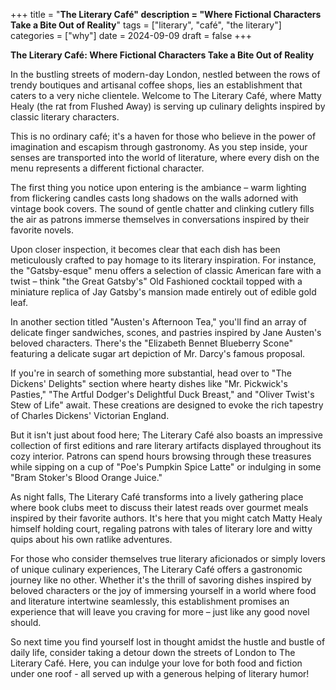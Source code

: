 +++
title = "**The Literary Café"
description = "Where Fictional Characters Take a Bite Out of Reality**"
tags = ["literary", "café", "the literary"]
categories = ["why"]
date = 2024-09-09
draft = false
+++

**The Literary Café: Where Fictional Characters Take a Bite Out of Reality**

In the bustling streets of modern-day London, nestled between the rows of trendy boutiques and artisanal coffee shops, lies an establishment that caters to a very niche clientele. Welcome to The Literary Café, where Matty Healy (the rat from Flushed Away) is serving up culinary delights inspired by classic literary characters.

This is no ordinary café; it's a haven for those who believe in the power of imagination and escapism through gastronomy. As you step inside, your senses are transported into the world of literature, where every dish on the menu represents a different fictional character.

The first thing you notice upon entering is the ambiance – warm lighting from flickering candles casts long shadows on the walls adorned with vintage book covers. The sound of gentle chatter and clinking cutlery fills the air as patrons immerse themselves in conversations inspired by their favorite novels.

Upon closer inspection, it becomes clear that each dish has been meticulously crafted to pay homage to its literary inspiration. For instance, the "Gatsby-esque" menu offers a selection of classic American fare with a twist – think "the Great Gatsby's" Old Fashioned cocktail topped with a miniature replica of Jay Gatsby's mansion made entirely out of edible gold leaf.

In another section titled "Austen's Afternoon Tea," you'll find an array of delicate finger sandwiches, scones, and pastries inspired by Jane Austen's beloved characters. There's the "Elizabeth Bennet Blueberry Scone" featuring a delicate sugar art depiction of Mr. Darcy's famous proposal.

If you're in search of something more substantial, head over to "The Dickens' Delights" section where hearty dishes like "Mr. Pickwick's Pasties," "The Artful Dodger's Delightful Duck Breast," and "Oliver Twist's Stew of Life" await. These creations are designed to evoke the rich tapestry of Charles Dickens' Victorian England.

But it isn't just about food here; The Literary Café also boasts an impressive collection of first editions and rare literary artifacts displayed throughout its cozy interior. Patrons can spend hours browsing through these treasures while sipping on a cup of "Poe's Pumpkin Spice Latte" or indulging in some "Bram Stoker's Blood Orange Juice."

As night falls, The Literary Café transforms into a lively gathering place where book clubs meet to discuss their latest reads over gourmet meals inspired by their favorite authors. It's here that you might catch Matty Healy himself holding court, regaling patrons with tales of literary lore and witty quips about his own ratlike adventures.

For those who consider themselves true literary aficionados or simply lovers of unique culinary experiences, The Literary Café offers a gastronomic journey like no other. Whether it's the thrill of savoring dishes inspired by beloved characters or the joy of immersing yourself in a world where food and literature intertwine seamlessly, this establishment promises an experience that will leave you craving for more – just like any good novel should.

So next time you find yourself lost in thought amidst the hustle and bustle of daily life, consider taking a detour down the streets of London to The Literary Café. Here, you can indulge your love for both food and fiction under one roof - all served up with a generous helping of literary humor!